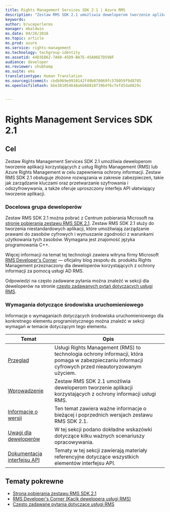 ```yaml
---
title: Rights Management Services SDK 2.1 | Azure RMS
description: "Zestaw RMS SDK 2.1 umożliwia deweloperom tworzenie aplikacji korzystających z usługi RMS lub Azure RMS w celu zapewnienia ochrony informacji."
keywords: 
author: bruceperlerms
manager: mbaldwin
ms.date: 04/28/2016
ms.topic: article
ms.prod: azure
ms.service: rights-management
ms.technology: techgroup-identity
ms.assetid: 44D3EB62-7A60-45D9-BA7E-45A06E7D598F
audience: developer
ms.reviewer: shubhamp
ms.suite: ems
translationtype: Human Translation
ms.sourcegitcommit: cbdb969e9910142f49b078069fc578059f9d8785
ms.openlocfilehash: bbe381054648a6b68818f3964f6cfefd5da0829c


---
```


# Rights Management Services SDK 2.1

## Cel

Zestaw Rights Management Services SDK 2.1 umożliwia deweloperom tworzenie aplikacji korzystających z usług Rights Management (RMS) lub Azure Rights Management w celu zapewnienia ochrony informacji. Zestaw RMS SDK 2.1 obsługuje złożone rozwiązania w zakresie zabezpieczeń, takie jak zarządzanie kluczami oraz przetwarzanie szyfrowania i odszyfrowywania, a także oferuje uproszczony interfejs API ułatwiający tworzenie aplikacji.

### Docelowa grupa deweloperów

Zestaw RMS SDK 2.1 można pobrać z Centrum pobierania Microsoft na [stronie pobierania zestawu RMS SDK 2.1](http://www.microsoft.com/en-us/download/details.aspx?id=38397). Zestaw RMS SDK 2.1 służy do tworzenia niestandardowych aplikacji, które umożliwiają zarządzanie prawami do zasobów cyfrowych i wymuszanie zgodności z warunkami użytkowania tych zasobów. Wymagana jest znajomość języka programowania C++.

Więcej informacji na temat tej technologii zawiera witryna firmy Microsoft [RMS Developer's Corner](http://blogs.msdn.com/b/rms/archive/2012/05/31/official-release-of-ad-rms-sdk-2-0-and-ad-rms-client-2-0.aspx) — oficjalny blog zespołu ds. produktu Rights Management przeznaczony dla deweloperów korzystających z ochrony informacji za pomocą usługi AD RMS.

Odpowiedzi na często zadawane pytania można znaleźć w sekcji dla deweloperów na stronie [często zadawanych pytań dotyczących usługi RMS](http://aka.ms/adrmsfaq ).

### Wymagania dotyczące środowiska uruchomieniowego

Informacje o wymaganiach dotyczących środowiska uruchomieniowego dla konkretnego elementu programistycznego można znaleźć w sekcji wymagań w temacie dotyczącym tego elementu.

|Temat|Opis|
|-----|--------|
|[Przegląd](ad-rms-overview.md)|Usługi Rights Management (RMS) to technologia ochrony informacji, która pomaga w zabezpieczaniu informacji cyfrowych przed nieautoryzowanym użyciem.|
|[Wprowadzenie](getting-started-with-ad-rms-2-0.md)|Zestaw RMS SDK 2.1 umożliwia deweloperom tworzenie aplikacji korzystających z ochrony informacji usługi RMS.|
|[Informacje o wersji](release-notes-rtm.md)|Ten temat zawiera ważne informacje o bieżącej i poprzednich wersjach zestawu RMS SDK 2.1.|
|[Uwagi dla deweloperów](developer-notes.md)|W tej sekcji podano dokładne wskazówki dotyczące kilku ważnych scenariuszy opracowywania.|
|[Dokumentacja interfejsu API](api-reference-2-1.md)|Tematy w tej sekcji zawierają materiały referencyjne dotyczące wszystkich elementów interfejsu API.|

 

## Tematy pokrewne

* [Strona pobierania zestawu RMS SDK 2.1](http://www.microsoft.com/en-us/download/details.aspx?id=38397)
* [RMS Developer's Corner (Kącik dewelopera usługi RMS)](http://blogs.msdn.com/b/rms/archive/2012/05/31/official-release-of-ad-rms-sdk-2-0-and-ad-rms-client-2-0.aspx)
* [Często zadawane pytania dotyczące usługi RMS](http://aka.ms/adrmsfaq )
 

 



<!--HONumber=Jun16_HO5-->


